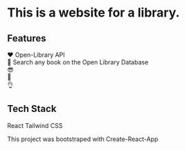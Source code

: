 # This is a website for a library.

## Features
❤️ Open-Library API  
🤩 Search any book on the Open Library Database  
😎  
🙌  
👌  

## Tech Stack
React
Tailwind CSS

This project was bootstraped with Create-React-App
